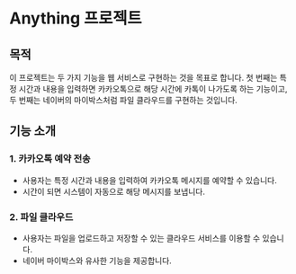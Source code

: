 # Anything 프로젝트

## 목적
이 프로젝트는 두 가지 기능을 웹 서비스로 구현하는 것을 목표로 합니다. 첫 번째는 특정 시간과 내용을 입력하면 카카오톡으로 해당 시간에 카톡이 나가도록 하는 기능이고, 두 번째는 네이버의 마이박스처럼 파일 클라우드를 구현하는 것입니다.

## 기능 소개
### 1. 카카오톡 예약 전송
- 사용자는 특정 시간과 내용을 입력하여 카카오톡 메시지를 예약할 수 있습니다.
- 시간이 되면 시스템이 자동으로 해당 메시지를 보냅니다.

### 2. 파일 클라우드
- 사용자는 파일을 업로드하고 저장할 수 있는 클라우드 서비스를 이용할 수 있습니다.
- 네이버 마이박스와 유사한 기능을 제공합니다.

